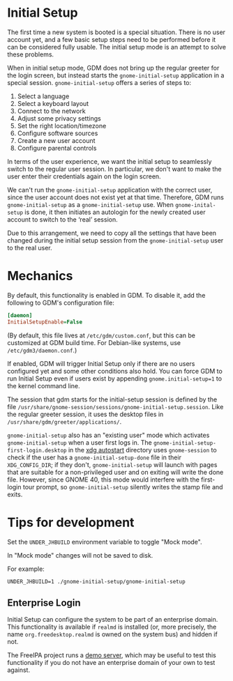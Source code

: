 Initial Setup
=============

The first time a new system is booted is a special situation. There is
no user account yet, and a few basic setup steps need to be performed
before it can be considered fully usable. The initial setup mode is an
attempt to solve these problems.

When in initial setup mode, GDM does not bring up the regular greeter
for the login screen, but instead starts the `gnome-initial-setup`
application in a special session. `gnome-initial-setup` offers a series
of steps to:

1. Select a language
2. Select a keyboard layout
3. Connect to the network
4. Adjust some privacy settings
5. Set the right location/timezone
6. Configure software sources
7. Create a new user account
8. Configure parental controls

In terms of the user experience, we want the initial setup to seamlessly
switch to the regular user session. In particular, we don't want to
make the user enter their credentials again on the login screen.

We can't run the `gnome-initial-setup` application with the correct user,
since the user account does not exist yet at that time. Therefore, GDM
runs `gnome-initial-setup` as a `gnome-initial-setup` use. When
`gnome-inital-setup` is done, it then initiates an autologin for the newly
created user account to switch to the ‘real’ session.

Due to this arrangement, we need to copy all the settings that have been
changed during the initial setup session from the `gnome-initial-setup`
user to the real user.

Mechanics
=========

By default, this functionality is enabled in GDM. To disable it, add the
following to GDM's configuration file:

```ini
[daemon]
InitialSetupEnable=False
```

(By default, this file lives at `/etc/gdm/custom.conf`, but this can be
customized at GDM build time. For Debian-like systems, use
`/etc/gdm3/daemon.conf`.)

If enabled, GDM will trigger Initial Setup only if there are no users configured
yet and some other conditions also hold. You can force GDM to run Initial Setup
even if users exist by appending `gnome.initial-setup=1` to the kernel command line.

The session that gdm starts for the initial-setup session is
defined by the file
`/usr/share/gnome-session/sessions/gnome-initial-setup.session`.
Like the regular greeter session, it uses the desktop files in
`/usr/share/gdm/greeter/applications/`.

`gnome-initial-setup` also has an "existing user" mode which activates
`gnome-initial-setup` when a user first logs in. The
`gnome-initial-setup-first-login.desktop` in the
[xdg autostart][] directory uses `gnome-session` to check if the user has a
`gnome-initial-setup-done` file in their `XDG_CONFIG_DIR`; if they don't,
`gnome-initial-setup` will launch with pages that are suitable for a
non-privileged user and on exiting will write the done file.  However, since
GNOME 40, this mode would interfere with the first-login tour
prompt, so `gnome-initial-setup` silently writes the stamp file and exits.

[xdg autostart]: https://specifications.freedesktop.org/autostart-spec/autostart-spec-latest.html
    "The Desktop Application Autostart Specification"

Tips for development
====================

Set the `UNDER_JHBUILD` environment variable to toggle "Mock mode".

In "Mock mode" changes will not be saved to disk.

For example:

`UNDER_JHBUILD=1 ./gnome-initial-setup/gnome-initial-setup`

Enterprise Login
----------------

Initial Setup can configure the system to be part of an enterprise domain.
This functionality is available if `realmd` is installed (or, more precisely,
the name `org.freedesktop.realmd` is owned on the system bus) and hidden if not.

The FreeIPA project runs a [demo server](https://www.freeipa.org/page/Demo),
which may be useful to test this functionality if you do not have an
enterprise domain of your own to test against.
